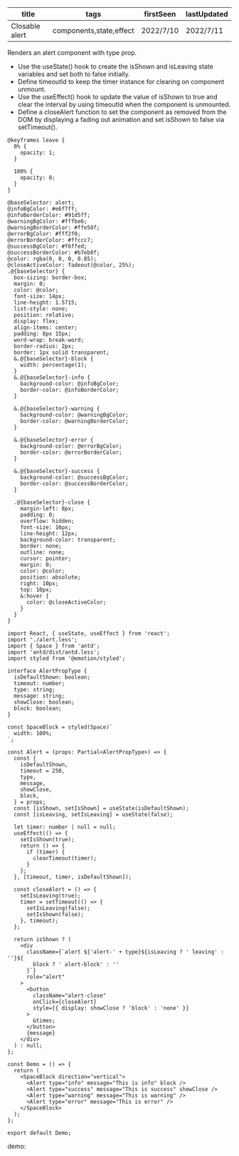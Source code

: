 | title          | tags                    | firstSeen | lastUpdated |
| -------------- | ----------------------- | --------- | ----------- |
| Closable alert | components,state,effect | 2022/7/10 | 2022/7/11   |

Renders an alert component with type prop.

- Use the useState() hook to create the isShown and isLeaving state variables and set both to false initially.
- Define timeoutId to keep the timer instance for clearing on component unmount.
- Use the useEffect() hook to update the value of isShown to true and clear the interval by using timeoutId when the component is unmounted.
- Define a closeAlert function to set the component as removed from the DOM by displaying a fading out animation and set isShown to false via setTimeout().

```less | pure
@keyframes leave {
  0% {
    opacity: 1;
  }

  100% {
    opacity: 0;
  }
}

@baseSelector: alert;
@infoBgColor: #e6f7ff;
@infoBorderColor: #91d5ff;
@warningBgColor: #fffbe6;
@warningBorderColor: #ffe58f;
@errorBgColor: #fff2f0;
@errorBorderColor: #ffccc7;
@successBgColor: #f6ffed;
@successBorderColor: #b7eb8f;
@color: rgba(0, 0, 0, 0.85);
@closeActiveColor: fadeout(@color, 25%);
.@{baseSelector} {
  box-sizing: border-box;
  margin: 0;
  color: @color;
  font-size: 14px;
  line-height: 1.5715;
  list-style: none;
  position: relative;
  display: flex;
  align-items: center;
  padding: 8px 15px;
  word-wrap: break-word;
  border-radius: 2px;
  border: 1px solid transparent;
  &.@{baseSelector}-block {
    width: percentage(1);
  }
  &.@{baseSelector}-info {
    background-color: @infoBgColor;
    border-color: @infoBorderColor;
  }

  &.@{baseSelector}-warning {
    background-color: @warningBgColor;
    border-color: @warningBorderColor;
  }

  &.@{baseSelector}-error {
    background-color: @errorBgColor;
    border-color: @errorBorderColor;
  }

  &.@{baseSelector}-success {
    background-color: @successBgColor;
    border-color: @successBorderColor;
  }

  .@{baseSelector}-close {
    margin-left: 8px;
    padding: 0;
    overflow: hidden;
    font-size: 16px;
    line-height: 12px;
    background-color: transparent;
    border: none;
    outline: none;
    cursor: pointer;
    margin: 0;
    color: @color;
    position: absolute;
    right: 10px;
    top: 10px;
    &:hover {
      color: @closeActiveColor;
    }
  }
}
```

```tsx | pure
import React, { useState, useEffect } from 'react';
import './alert.less';
import { Space } from 'antd';
import 'antd/dist/antd.less';
import styled from '@emotion/styled';

interface AlertPropType {
  isDefaultShown: boolean;
  timeout: number;
  type: string;
  message: string;
  showClose: boolean;
  block: boolean;
}

const SpaceBlock = styled(Space)`
  width: 100%;
`;

const Alert = (props: Partial<AlertPropType>) => {
  const {
    isDefaultShown,
    timeout = 250,
    type,
    message,
    showClose,
    block,
  } = props;
  const [isShown, setIsShown] = useState(isDefaultShown);
  const [isLeaving, setIsLeaving] = useState(false);

  let timer: number | null = null;
  useEffect(() => {
    setIsShown(true);
    return () => {
      if (timer) {
        clearTimeout(timer);
      }
    };
  }, [timeout, timer, isDefaultShown]);

  const closeAlert = () => {
    setIsLeaving(true);
    timer = setTimeout(() => {
      setIsLeaving(false);
      setIsShown(false);
    }, timeout);
  };

  return isShown ? (
    <div
      className={`alert ${'alert-' + type}${isLeaving ? ' leaving' : ''}${
        block ? ' alert-block' : ''
      }`}
      role="alert"
    >
      <button
        className="alert-close"
        onClick={closeAlert}
        style={{ display: showClose ? 'block' : 'none' }}
      >
        &times;
      </button>
      {message}
    </div>
  ) : null;
};

const Demo = () => {
  return (
    <SpaceBlock direction="vertical">
      <Alert type="info" message="This is info" block />
      <Alert type="success" message="This is success" showClose />
      <Alert type="warning" message="This is warning" />
      <Alert type="error" message="This is error" />
    </SpaceBlock>
  );
};

export default Demo;
```

demo:

<code src="./Alert.tsx"></code>
